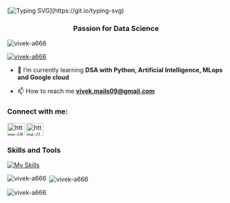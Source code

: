 [![Typing SVG](https://readme-typing-svg.demolab.com?font=Fira+Code&duration=2000&pause=400&color=F7F7F7&background=FFFFFF00&center=true&width=435&lines=Hi+I+am%2C+Vivek;Welcome+to+my+Github+Profile!)](https://git.io/typing-svg)
<h3 align="center">Passion for Data Science</h3>

<p align="left"> <img src="https://komarev.com/ghpvc/?username=vivek-a666&label=Profile%20views&color=0e75b6&style=flat" alt="vivek-a666" /> </p>

<p align="left"> <a href="https://github.com/ryo-ma/github-profile-trophy"><img src="https://github-profile-trophy.vercel.app/?username=vivek-a666" alt="vivek-a666" /></a> </p>

- 🌱 I’m currently learning **DSA with Python, Artificial Intelligence, MLops and Google cloud**

- 📫 How to reach me **vivek.mails09@gmail.com**

<h3 align="left">Connect with me:</h3>
<p align="left">
<a href="https://twitter.com/vivek_a666" target="blank"><img align="center" src="https://raw.githubusercontent.com/rahuldkjain/github-profile-readme-generator/master/src/images/icons/Social/twitter.svg" alt="https://twitter.com/vivek_a666" height="30" width="40" /></a>
<a href="https://www.linkedin.com/in/vivek-a-3275b523b/" target="blank"><img align="center" src="https://raw.githubusercontent.com/rahuldkjain/github-profile-readme-generator/master/src/images/icons/Social/linked-in-alt.svg" alt="https://www.linkedin.com/in/vivek-a-3275b523b/" height="30" width="40" /></a>

<h3 align="left">Skills and Tools</h3>

[![My Skills](https://skillicons.dev/icons?i=html,css,python,c,git,docker,codepen,flask,github,mongodb,postman,pytorch,tensorflow	)](https://skillicons.dev)<br>
  
<p><img align="left" src="https://github-readme-stats.vercel.app/api/top-langs?username=vivek-a666&show_icons=true&locale=en&layout=compact" alt="vivek-a666" /></p>

<p>&nbsp;<img align="center" src="https://github-readme-stats.vercel.app/api?username=vivek-a666&show_icons=true&locale=en" alt="vivek-a666" /></p>

<p><img align="center" src="https://github-readme-streak-stats.herokuapp.com/?user=vivek-a666&" alt="vivek-a666" /></p>
